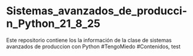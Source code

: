 # Sistemas_avanzados_de_producci-n_Python_21_8_25
Este repositorio contiene los la información de la clase de sistemas avanzados de produccion con Python #TengoMiedo
#Contenidos, test
